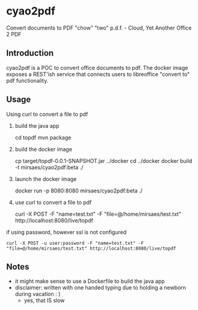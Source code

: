 # cyao2pdf
Convert documents to PDF
"chow" "two" p.d.f. - Cloud, Yet Another Office 2 PDF

## Introduction
cyao2pdf is a POC to convert office documents to pdf.
The docker image exposes a REST'ish service that connects users to libreoffice "convert to" pdf functionality.

## Usage
Using curl to convert a file to pdf

 1. build the java app


	cd topdf
	mvn package

 2. build the docker image


	cp target/topdf-0.0.1-SNAPSHOT.jar ../docker
	cd ../docker
    docker build -t mirsaes/cyao2pdf:beta ./
	

 3. launch the docker image


	docker run -p 8080:8080 mirsaes/cyao2pdf:beta ./


 4. use curl to convert a file to pdf


	curl -X POST -F "name=test.txt" -F "file=@/home/mirsaes/test.txt" http://localhost:8080/live/topdf
	

if using password, however ssl is not configured
	

	curl -X POST -u user:password -F "name=test.txt" -F "file=@/home/mirsaes/test.txt" http://localhost:8080/live/topdf

## Notes
* it might make sense to use a Dockerfile to build the java app
* disclaimer: written with one handed typing due to holding a newborn during vacation  : )
	* yes, that IS slow
